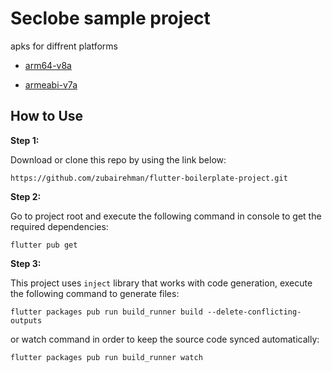 
# Seclobe sample project

apks for diffrent platforms

* [arm64-v8a](https://drive.google.com/file/d/11abLXK2Tr3aLHYdg9chFFHqHzaK8QAlS/view?usp=sharing)


* [armeabi-v7a](https://drive.google.com/file/d/1Y8RrF5v1phEWdoeo6kyZN84A-gh5WBid/view?usp=sharing)

## How to Use 

**Step 1:**

Download or clone this repo by using the link below:

```
https://github.com/zubairehman/flutter-boilerplate-project.git
```

**Step 2:**

Go to project root and execute the following command in console to get the required dependencies: 

```
flutter pub get 
```

**Step 3:**

This project uses `inject` library that works with code generation, execute the following command to generate files:

```
flutter packages pub run build_runner build --delete-conflicting-outputs
```

or watch command in order to keep the source code synced automatically:

```
flutter packages pub run build_runner watch


